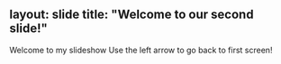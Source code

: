 
layout: slide
title: "Welcome to our second slide!"
---
Welcome to my slideshow
Use the left arrow to go back to first screen!
